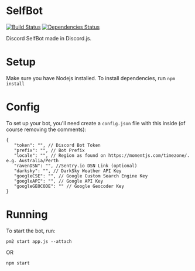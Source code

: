 # SelfBot
[![Build Status](https://travis-ci.org/GummiWummiBear/SelfBot.svg?branch=master)](https://travis-ci.org/GummiWummiBear/SelfBot)
[![Dependencies Status](https://david-dm.org/gummiwummibear/selfbot/status.svg)](https://david-dm.org/gummiwummibear/selfbot)

Discord SelfBot made in Discord.js.

# Setup
Make sure you have Nodejs installed.
To install dependencies, run `npm install`

# Config
To set up your bot, you'll need create a `config.json` file with this inside (of course removing the comments):
```
{
   "token": "", // Discord Bot Token
   "prefix": "", // Bot Prefix
   "locale": "", // Region as found on https://momentjs.com/timezone/. e.g. Australia/Perth
   "ravenDSN": "", //Sentry.io DSN Link (optional)
   "darksky": "", // DarkSky Weather API Key
   "googleCSE": "", // Google Custom Search Engine Key
   "googleAPI": "", // Google API Key
   "googleGEOCODE": "" // Google Geocoder Key
}
```
# Running
To start the bot, run:
```
pm2 start app.js --attach
```
OR
```
npm start
```
